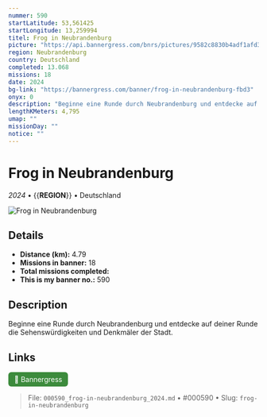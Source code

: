 ```yaml
---
nummer: 590
startLatitude: 53,561425
startLongitude: 13,259994
titel: Frog in Neubrandenburg
picture: "https://api.bannergress.com/bnrs/pictures/9582c8830b4adf1afd3623aa41313d9a"
region: Neubrandenburg
country: Deutschland
completed: 13.068
missions: 18
date: 2024
bg-link: "https://bannergress.com/banner/frog-in-neubrandenburg-fbd3"
onyx: 0
description: "Beginne eine Runde durch Neubrandenburg und entdecke auf deiner Runde die Sehenswürdigkeiten und Denkmäler der Stadt."
lengthKMeters: 4,795
umap: ""
missionDay: ""
notice: ""
---
```

# Frog in Neubrandenburg

*2024* • {{__REGION__}} • Deutschland

![Frog in Neubrandenburg](https://api.bannergress.com/bnrs/pictures/9582c8830b4adf1afd3623aa41313d9a)



## Details
- **Distance (km):** 4.79
- **Missions in banner:** 18
- **Total missions completed:** 
- **This is my banner no.:** 590



## Description
Beginne eine Runde durch Neubrandenburg und entdecke auf deiner Runde die Sehenswürdigkeiten und Denkmäler der Stadt.



## Links
<a href="https://bannergress.com/banner/frog-in-neubrandenburg-fbd3" target="_blank" style="display:inline-block;margin-right:8px;padding:6px 12px;background:#3c8b3c;color:#fff;text-decoration:none;border-radius:6px;">🔗 Bannergress</a>



> File: `000590_frog-in-neubrandenburg_2024.md` • #000590 • Slug: `frog-in-neubrandenburg`
